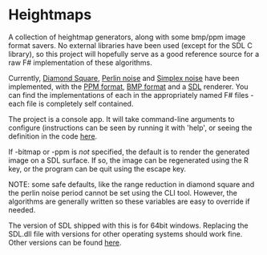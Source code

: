 # Heightmaps

A collection of heightmap generators, along with some bmp/ppm image format savers. No external libraries have been used (except for the SDL C library), so this project will hopefully serve as a good reference source for a raw F# implementation of these algorithms.

Currently, [Diamond Square](https://en.wikipedia.org/wiki/Diamond-square_algorithm), [Perlin noise](https://en.wikipedia.org/wiki/Perlin_noise) and [Simplex noise](https://en.wikipedia.org/wiki/Simplex_noise) have been implemented, with the [PPM format](https://en.wikipedia.org/wiki/Netpbm_format), [BMP format](https://en.wikipedia.org/wiki/BMP_file_format) and a [SDL](https://en.wikipedia.org/wiki/Simple_DirectMedia_Layer) renderer. You can find the implementations of each in the appropriately named F# files - each file is completely self contained.

The project is a console app. It will take command-line arguments to configure (instructions can be seen by running it with 'help', or seeing the definition in the code [here](https://github.com/ChrisPritchard/Heightmaps/blob/master/cli/Program.fs#L45).

If -bitmap or -ppm is *not* specified, the default is to render the generated image on a SDL surface. If so, the image can be regenerated using the R key, or the program can be quit using the escape key.

NOTE: some safe defaults, like the range reduction in diamond square and the perlin noise period cannot be set using the CLI tool. However, the algorithms are generally written so these variables are easy to override if needed.

The version of SDL shipped with this is for 64bit windows. Replacing the SDL.dll file with versions for other operating systems should work fine. Other versions can be found [here](https://www.libsdl.org/download-2.0.php).